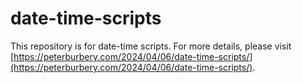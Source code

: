 # date-time-scripts
This repository is for date-time scripts.
For more details, please visit [https://peterburbery.com/2024/04/06/date-time-scripts/](https://peterburbery.com/2024/04/06/date-time-scripts/).
